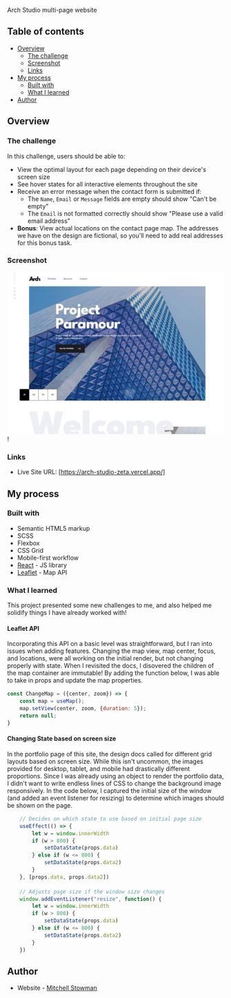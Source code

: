 Arch Studio multi-page website

## Table of contents

- [Overview](#overview)
  - [The challenge](#the-challenge)
  - [Screenshot](#screenshot)
  - [Links](#links)
- [My process](#my-process)
  - [Built with](#built-with)
  - [What I learned](#what-i-learned)
- [Author](#author)


## Overview

### The challenge

In this challenge, users should be able to:

- View the optimal layout for each page depending on their device's screen size
- See hover states for all interactive elements throughout the site
- Receive an error message when the contact form is submitted if:
  - The `Name`, `Email` or `Message` fields are empty should show "Can't be empty"
  - The `Email` is not formatted correctly should show "Please use a valid email address"
- **Bonus**: View actual locations on the contact page map. The addresses we have on the design are fictional, so you'll need to add real addresses for this bonus task.

### Screenshot

![Home Page](public/assets/Arch%20Studios%20Screenshot.jpg)!


### Links

- Live Site URL: [https://arch-studio-zeta.vercel.app/]

## My process

### Built with

- Semantic HTML5 markup
- SCSS
- Flexbox
- CSS Grid
- Mobile-first workflow
- [React](https://reactjs.org/) - JS library
- [Leaflet](https://react-leaflet.js.org/) - Map API


### What I learned

This project presented some new challenges to me, and also helped me solidify things I have already worked with!

#### Leaflet API
Incorporating this API on a basic level was straightforward, but I ran into issues when adding features.  Changing the map view, map center, focus, and locations, were all working on the initial render, but not changing properly with state.  When I revisited the docs, I disovered the children of the map container are immutable!  By adding the function below, I was able to take in props and update the map properties.

```JavaScript
const ChangeMap = ({center, zoom}) => {
    const map = useMap();
    map.setView(center, zoom, {duration: 5});
    return null;
}
```

#### Changing State based on screen size
In the portfolio page of this site, the design docs called for different grid layouts based on screen size.  While this isn't uncommon, the images provided for desktop, tablet, and mobile had drastically different proportions.  Since I was already using an object to render the portfolio data, I didn't want to write endless lines of CSS to change the background image responsively.  In the code below, I captured the initial size of the window (and added an event listener for resizing) to determine which images should be shown on the page.

``` JavaScript
    // Decides on which state to use based on initial page size
    useEffect(() => {
        let w = window.innerWidth
        if (w > 800) {
            setDataState(props.data)
        } else if (w <= 800) {
            setDataState(props.data2)
        }
    }, [props.data, props.data2])

    // Adjusts page size if the window size changes
    window.addEventListener("resize", function() {
        let w = window.innerWidth
        if (w > 800) {
            setDataState(props.data)
        } else if (w <= 800) {
            setDataState(props.data2)
        }
    })
```


## Author

- Website - [Mitchell Stowman](https://stowcode.tech)


